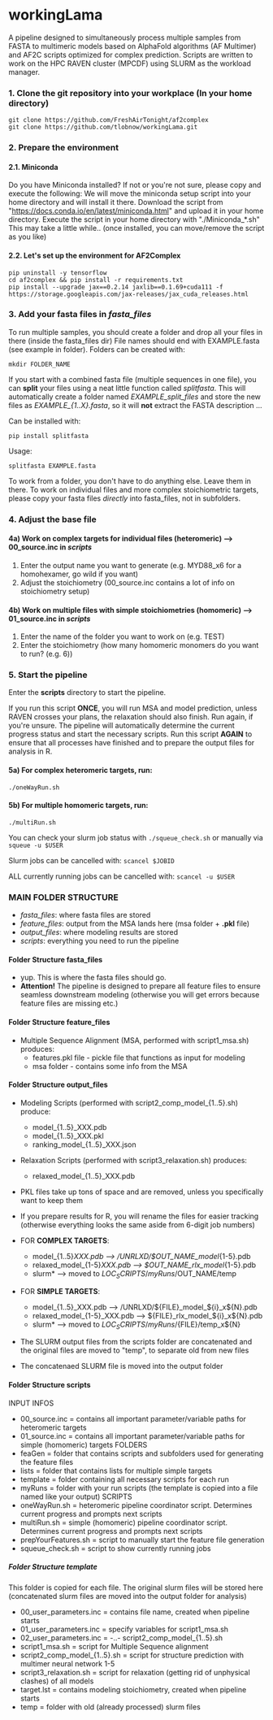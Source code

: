 # workingLama
A pipeline designed to simultaneously process multiple samples from FASTA to multimeric models based on AlphaFold algorithms (AF Multimer) and AF2C scripts optimized for complex prediction. Scripts are written to work on the HPC RAVEN cluster (MPCDF) using SLURM as the workload manager.

### 1. Clone the git repository into your workplace (In your home directory)

```
git clone https://github.com/FreshAirTonight/af2complex
git clone https://github.com/tlobnow/workingLama.git
```

### 2. Prepare the environment

#### 2.1. Miniconda
Do you have Miniconda installed? If not or you're not sure, please copy and execute the following:
We will move the miniconda setup script into your home directory and will install it there.
Download the script from "https://docs.conda.io/en/latest/miniconda.html" and upload it in your home directory.
Execute the script in your home directory with "./Miniconda_*.sh"
This may take a little while.. (once installed, you can move/remove the script as you like)

#### 2.2. Let's set up the environment for AF2Complex

```
pip uninstall -y tensorflow
cd af2complex && pip install -r requirements.txt
pip install --upgrade jax==0.2.14 jaxlib==0.1.69+cuda111 -f https://storage.googleapis.com/jax-releases/jax_cuda_releases.html
```

### 3. Add your fasta files in *fasta_files*

To run multiple samples, you should create a folder and drop all your files in there (inside the  fasta_files dir)
File names should end with EXAMPLE.fasta (see example in folder). Folders can be created with:

```
mkdir FOLDER_NAME
```

If you start with a combined fasta file (multiple sequences in one file), you can **split** your files using a neat little function called *splitfasta*. This will automatically create a folder named *EXAMPLE_split_files* and store the new files as *EXAMPLE_{1..X}.fasta*, so it will **not** extract the FASTA description ...

  Can be installed with:

  ```
  pip install splitfasta
  ```
  
  Usage:

  ```
  splitfasta EXAMPLE.fasta
  ```

To work from a folder, you don't have to do anything else. Leave them in there.
To work on individual files and more complex stoichiometric targets, please copy your fasta files *directly* into fasta_files, not in subfolders.


### 4. Adjust the base file

#### 4a) Work on complex targets for individual files (heteromeric) --> 00_source.inc in *scripts*

1. Enter the output name you want to generate (e.g. MYD88_x6 for a homohexamer, go wild if you want)
2. Adjust the stoichiometry (00_source.inc contains a lot of info on stoichiometry setup)

#### 4b) Work on multiple files with simple stoichiometries (homomeric) --> 01_source.inc in *scripts*

1. Enter the name of the folder you want to work on (e.g. TEST)
2. Enter the stoichiometry (how many homomeric monomers do you want to run? (e.g. 6))


### 5. Start the pipeline

Enter the **scripts** directory to start the pipeline.

If you run this script **ONCE**, you will run MSA and model prediction, unless RAVEN crosses your plans, the relaxation should also finish. Run again, if you're unsure. The pipeline will automatically determine the current progress status and start the necessary scripts.
Run this script **AGAIN** to ensure that all processes have finished and to prepare the output files for analysis in R.

#### 5a) For complex heteromeric targets, run:

```
./oneWayRun.sh
```

#### 5b) For multiple homomeric targets, run:

```
./multiRun.sh
```

You can check your slurm job status with `./squeue_check.sh` or manually via `squeue -u $USER`

Slurm jobs can be cancelled with: `scancel $JOBID`

ALL currently running jobs can be cancelled with: `scancel -u $USER`


### MAIN FOLDER STRUCTURE

  - *fasta_files*: where fasta files are stored
  - *feature_files*: output from the MSA lands here (msa folder + **.pkl** file)
  - *output_files*:  where modeling results are stored
  - *scripts*: everything you need to run the pipeline

#### Folder Structure **fasta_files**

  - yup. This is where the fasta files should go.
  - **Attention!** The pipeline is designed to prepare all feature files to ensure seamless downstream modeling (otherwise you will get errors because feature files are missing etc.)

#### Folder Structure **feature_files**

  - Multiple Sequence Alignment (MSA, performed with script1_msa.sh) produces:
    - features.pkl file - pickle file that functions as input for modeling
    - msa folder - contains some info from the MSA

#### Folder Structure **output_files**

  - Modeling Scripts (performed with script2_comp_model_{1..5}.sh) produce:
    - model_{1..5}_XXX.pdb
    - model_{1..5}_XXX.pkl
    - ranking_model_{1..5}_XXX.json
    
  - Relaxation Scripts (performed with script3_relaxation.sh) produces:
    - relaxed_model_{1..5}_XXX.pdb

  - PKL files take up tons of space and are removed, unless you specifically want to keep them

  - If you prepare results for R, you will rename the files for easier tracking (otherwise everything looks the same aside from 6-digit job numbers)
  - FOR **COMPLEX TARGETS**:
    - model_{1..5}_XXX.pdb --> /UNRLXD/$OUT_NAME_model_{1-5}.pdb
    - relaxed_model_{1-5}_XXX.pdb --> $OUT_NAME_rlx_model_{1-5}.pdb                  
    - slurm* --> moved to ${LOC_SCRIPTS}/myRuns/$OUT_NAME/temp

  - FOR **SIMPLE TARGETS**:
    - model_{1..5}_XXX.pdb --> /UNRLXD/${FILE}_model_${i}_x${N}.pdb    
    - relaxed_model_{1-5}_XXX.pdb --> ${FILE}_rlx_model_${i}_x${N}.pdb
    - slurm* --> moved to ${LOC_SCRIPTS}/myRuns/${FILE}/temp_x${N}

  - The SLURM output files from the scripts folder are concatenated and the original files are moved to "temp", to separate old from new files
  - The concatenaed SLURM file is moved into the output folder


#### Folder Structure **scripts**

INPUT INFOS
  - 00_source.inc = contains all important parameter/variable paths for heteromeric targets
  - 01_source.inc = contains all important parameter/variable paths for simple (homomeric) targets
FOLDERS
  - feaGen = folder that contains scripts and subfolders used for generating the feature files
  - lists = folder that contains lists for multiple simple targets
  - template = folder containing all necessary scripts for each run
  - myRuns = folder with your run scripts (the template is copied into a file named like your output)
SCRIPTS
  - oneWayRun.sh = heteromeric pipeline coordinator script. Determines current progress and prompts next scripts
  - multiRun.sh = simple (homomeric) pipeline coordinator script. Determines current progress and prompts next scripts
  - prepYourFeatures.sh = script to manually start the feature file generation
  - squeue_check.sh = script to show currently running jobs


##### Folder Structure **template**

This folder is copied for each file. The original slurm files will be stored here (concatenated slurm files are moved into the output folder for analysis)

  - 00_user_parameters.inc  = contains file name, created when pipeline starts
  - 01_user_parameters.inc  = specify variables for script1_msa.sh
  - 02_user_parameters.inc  = -..- script2_comp_model_{1..5}.sh
  - script1_msa.sh          = script for Multiple Sequence alignment
  - script2_comp_model_{1..5}.sh = script for structure prediction with multimer neural network 1-5
  - script3_relaxation.sh   = script for relaxation (getting rid of unphysical clashes) of all models
  - target.lst              = contains modeling stoichiometry, created when pipeline starts
  - temp                    = folder with old (already processed) slurm files
